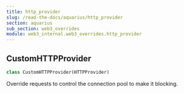 ```yaml
---
title: http_provider
slug: /read-the-docs/aquarius/http_provider
section: aquarius
sub_section: web3_overrides
module: web3_internal.web3_overrides.http_provider
---
```

## CustomHTTPProvider

```python
class CustomHTTPProvider(HTTPProvider)
```

Override requests to control the connection pool to make it blocking.

